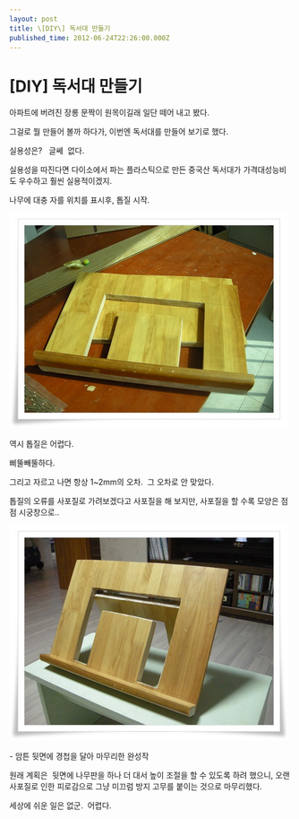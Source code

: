 ```yaml
---
layout: post
title: \[DIY\] 독서대 만들기
published_time: 2012-06-24T22:26:00.000Z
---
```


# [DIY] 독서대 만들기


아파트에 버려진 장롱 문짝이 원목이길래 일단 떼어 내고 봤다.

그걸로 뭘 만들어 볼까 하다가, 이번엔 독서대를 만들어 보기로 했다.

실용성은?   글쎄  없다.

실용성을 따진다면 다이소에서 파는 플라스틱으로 만든 중국산 독서대가 가격대성능비도 우수하고 훨씬 실용적이겠지.

나무에 대충 자를 위치를 표시후, 톱질 시작.

![](../pds/201206/24/80/a0109780_4fe6be70b5bef.jpg)

역시 톱질은 어렵다.

삐뚤빼뚤하다.

그리고 자르고 나면 항상 1~2mm의 오차.  그 오차로 안 맞았다.

톱질의 오류를 사포질로 가려보겠다고 사포질을 해 보지만, 사포질을 할 수록 모양은 점점 시궁창으로..

![](../pds/201206/24/80/a0109780_4fe7143086a1f.jpg)

\- 암튼 뒷면에 경첩을 달아 마무리한 완성작

원래 계획은  뒷면에 나무판을 하나 더 대서 높이 조절을 할 수 있도록 하려 했으니, 오랜 사포질로 인한 피로감으로 그냥 미끄럼 방지 고무를 붙이는 것으로 마무리했다.

세상에 쉬운 일은 없군.  어렵다.

